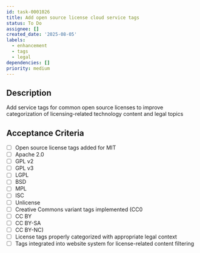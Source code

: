 ```yaml
---
id: task-0001026
title: Add open source license cloud service tags
status: To Do
assignee: []
created_date: '2025-08-05'
labels:
  - enhancement
  - tags
  - legal
dependencies: []
priority: medium
---
```


## Description

Add service tags for common open source licenses to improve categorization of licensing-related technology content and legal topics

## Acceptance Criteria

- [ ] Open source license tags added for MIT
- [ ] Apache 2.0
- [ ] GPL v2
- [ ] GPL v3
- [ ] LGPL
- [ ] BSD
- [ ] MPL
- [ ] ISC
- [ ] Unlicense
- [ ] Creative Commons variant tags implemented (CC0
- [ ] CC BY
- [ ] CC BY-SA
- [ ] CC BY-NC)
- [ ] License tags properly categorized with appropriate legal context
- [ ] Tags integrated into website system for license-related content filtering
